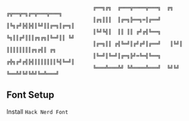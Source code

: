                                 ╔══╗╔╗  ╔═══╦════╦═══╗  ╔╗  ╔╦══╦═╗╔═╦═══╦═══╗
                                ║╔╗║║║  ║╔═╗╠══╗═║╔══╝  ║╚╗╔╝╠╣╠╣║╚╝║║╔═╗║╔═╗║
                                ║╚╝╚╣║  ║║ ║║ ╔╝╔╣╚══╗  ╚╗║║╔╝║║║╔╗╔╗║╚═╝║║ ╚╝
                                ║╔═╗║║ ╔╣╚═╝║╔╝╔╝║╔══╝   ║╚╝║ ║║║║║║║║╔╗╔╣║ ╔╗
                                ║╚═╝║╚═╝║╔═╗╠╝═╚═╣╚══╗  ╔╬╗╔╝╔╣╠╣║║║║║║║╚╣╚═╝║
                                ╚═══╩═══╩╝ ╚╩════╩═══╝  ╚╝╚╝ ╚══╩╝╚╝╚╩╝╚═╩═══╝

## Font Setup
Install `Hack Nerd Font`

